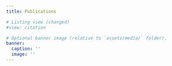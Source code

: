 ```yaml
---
title: Publications

# Listing view (changed)
#view: citation

# Optional banner image (relative to `assets/media/` folder).
banner:
  caption: ''
  image: ''
---
```

